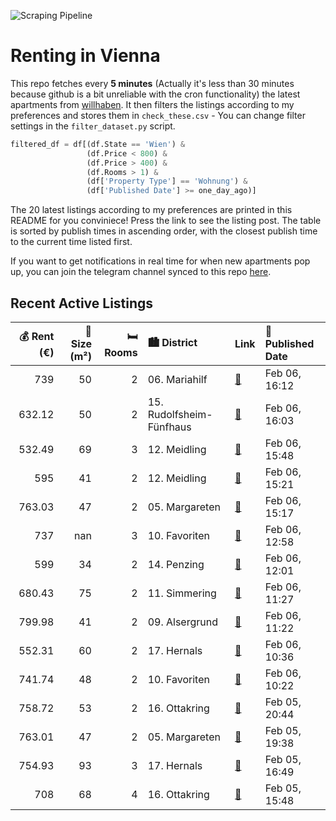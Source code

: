 ![Scraping Pipeline](https://github.com/AthomsG/renting-in-vienna/actions/workflows/run_pipeline.yml/badge.svg)


# Renting in Vienna

This repo fetches every **5 minutes** (Actually it's less than 30 minutes because github is a bit unreliable with the cron functionality) the latest apartments from [willhaben](https://www.willhaben.at/).
It then filters the listings according to my preferences and stores them in `check_these.csv` - You can change filter settings in the `filter_dataset.py` script.

```python
filtered_df = df[(df.State == 'Wien') & 
                 (df.Price < 800) &
                 (df.Price > 400) &
                 (df.Rooms > 1) &
                 (df['Property Type'] == 'Wohnung') &
                 (df['Published Date'] >= one_day_ago)]
```

The 20 latest listings according to my preferences are printed in this README for you conviniece! Press the link to see the listing post.
The table is sorted by publish times in ascending order, with the closest publish time to the current time listed first.

If you want to get notifications in real time for when new apartments pop up, you can join the telegram channel synced to this repo [here](https://t.me/+1HPAYOf5BSsyNTlk).

## Recent Active Listings

|   💰 Rent (€) |   📏 Size (m²) |   🛏️ Rooms | 🏙️ District              | Link                                                                                                                                                                                                                                                                                | 📅 Published Date   |
|-------------:|--------------:|-----------:|:-------------------------|:------------------------------------------------------------------------------------------------------------------------------------------------------------------------------------------------------------------------------------------------------------------------------------|:-------------------|
|       739    |            50 |          2 | 06. Mariahilf            | [🔗](https://www.willhaben.at/iad/immobilien/d/mietwohnungen/wien/wien-1060-mariahilf/befristete-untermiete%21-m%C3%B6bliert-%21-ruhig%21-1948306609/)                                                                                                                               | Feb 06, 16:12      |
|       632.12 |            50 |          2 | 15. Rudolfsheim-Fünfhaus | [🔗](https://www.willhaben.at/iad/immobilien/d/mietwohnungen/wien/wien-1150-rudolfsheim-f%C3%BCnfhaus/nahe-westbahnhof:-ger%C3%A4umige-wohnung-mit-ausgezeichneter-verkehrsanbindung-1782887214/)                                                                                    | Feb 06, 16:03      |
|       532.49 |            69 |          3 | 12. Meidling             | [🔗](https://www.willhaben.at/iad/immobilien/d/mietwohnungen/wien/wien-1120-meidling/charmante-altbauwohnung-in-der-singrienergasse-meidling-stilvoll-wohnen-mit-charakter-1044229690/)                                                                                              | Feb 06, 15:48      |
|       595    |            41 |          2 | 12. Meidling             | [🔗](https://www.willhaben.at/iad/immobilien/d/mietwohnungen/wien/wien-1120-meidling/%2Aprovisionsfrei%2A-gepflegte-2-zimmer-wohnung-ideal-f%C3%BCr-singles-oder-studenten-1412179388/)                                                                                              | Feb 06, 15:21      |
|       763.03 |            47 |          2 | 05. Margareten           | [🔗](https://www.willhaben.at/iad/immobilien/d/mietwohnungen/wien/wien-1050-margareten/video%21-studentenwohnung-klein-und-fein---ab-april-25-2046729124/)                                                                                                                           | Feb 06, 15:17      |
|       737    |           nan |          3 | 10. Favoriten            | [🔗](https://www.willhaben.at/iad/immobilien/d/mietwohnungen/wien/wien-1100-favoriten/mitten-im-10ten---zentral-und-ruhig-gelegen-1213380153/)                                                                                                                                       | Feb 06, 12:58      |
|       599    |            34 |          2 | 14. Penzing              | [🔗](https://www.willhaben.at/iad/immobilien/d/mietwohnungen/wien/wien-1140-penzing/ca.-34-m2-erstbezug-nach-sanierung-atelier-im-souterrain-f%C3%BCr-firma-oder-privat---all-inclusive-miete-warm-1578533243/)                                                                      | Feb 06, 12:01      |
|       680.43 |            75 |          2 | 11. Simmering            | [🔗](https://www.willhaben.at/iad/immobilien/d/mietwohnungen/wien/wien-1110-simmering/n%C3%A4he-u3-station-enkplatz---2-zimmer-mit-separater-k%C3%BCche---vollm%C3%B6bliert---an-der-simmeringer-hauptstra%C3%9Fe-1610991859/)                                                       | Feb 06, 11:27      |
|       799.98 |            41 |          2 | 09. Alsergrund           | [🔗](https://www.willhaben.at/iad/immobilien/d/mietwohnungen/wien/wien-1090-alsergrund/studentenhit:-2-zimmer-wohnung-mit-kfz-stellplatz-und-perfekter-infrastruktur---n%C3%A4he-spittelau-/-nu%C3%9Fdorferstra%C3%9Fe-u6-%28besichtigungen-erst-ab-23.1-m%C3%B6glich%29-988402127/) | Feb 06, 11:22      |
|       552.31 |            60 |          2 | 17. Hernals              | [🔗](https://www.willhaben.at/iad/immobilien/d/mietwohnungen/wien/wien-1170-hernals/sch%C3%B6ne-&-helle-2-zimmer-gemeindewohnung-n%C3%A4he-elterleinplatz-%21%21-wohnticket-g%C3%BCltig-ab-sp%C3%A4testens-31.01.25-%21%21-2088832958/)                                              | Feb 06, 10:36      |
|       741.74 |            48 |          2 | 10. Favoriten            | [🔗](https://www.willhaben.at/iad/immobilien/d/mietwohnungen/wien/wien-1100-favoriten/ol%C3%A9-ol%C3%A9---oh-la-laa-%21-1101051871/)                                                                                                                                                 | Feb 06, 10:22      |
|       758.72 |            53 |          2 | 16. Ottakring            | [🔗](https://www.willhaben.at/iad/immobilien/d/mietwohnungen/wien/wien-1160-ottakring/2-zimmer-altbauwohnung-mit-viel-potential-i-1.-stock-ohne-lift-i-n%C3%A4he-thaliastra%C3%9Fe-bezirksamt-1795632021/)                                                                           | Feb 05, 20:44      |
|       763.01 |            47 |          2 | 05. Margareten           | [🔗](https://www.willhaben.at/iad/immobilien/d/mietwohnungen/wien/wien-1050-margareten/video-studentenwohnung-klein-und-fein---video-1258156655/)                                                                                                                                    | Feb 05, 19:38      |
|       754.93 |            93 |          3 | 17. Hernals              | [🔗](https://www.willhaben.at/iad/immobilien/d/mietwohnungen/wien/wien-1170-hernals/stilvolle-3-zimmer-altbauwohnung-im-erkerzimmer-in-1170--ab-sofort-verf%C3%BCgbar-1032145674/)                                                                                                   | Feb 05, 16:49      |
|       708    |            68 |          4 | 16. Ottakring            | [🔗](https://www.willhaben.at/iad/immobilien/d/mietwohnungen/wien/wien-1160-ottakring/gemeindewohnung-zur-direktvergabe-936296652/)                                                                                                                                                  | Feb 05, 15:48      |
